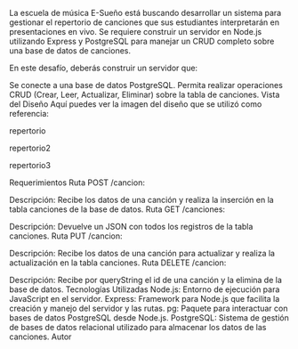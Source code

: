 La escuela de música E-Sueño está buscando desarrollar un sistema para gestionar el repertorio de canciones que sus estudiantes interpretarán en presentaciones en vivo. Se requiere construir un servidor en Node.js utilizando Express y PostgreSQL para manejar un CRUD completo sobre una base de datos de canciones.

En este desafío, deberás construir un servidor que:

Se conecte a una base de datos PostgreSQL.
Permita realizar operaciones CRUD (Crear, Leer, Actualizar, Eliminar) sobre la tabla de canciones.
Vista del Diseño
Aquí puedes ver la imagen del diseño que se utilizó como referencia:

repertorio

repertorio2

repertorio3

Requerimientos
Ruta POST /cancion:

Descripción: Recibe los datos de una canción y realiza la inserción en la tabla canciones de la base de datos.
Ruta GET /canciones:

Descripción: Devuelve un JSON con todos los registros de la tabla canciones.
Ruta PUT /cancion:

Descripción: Recibe los datos de una canción para actualizar y realiza la actualización en la tabla canciones.
Ruta DELETE /cancion:

Descripción: Recibe por queryString el id de una canción y la elimina de la base de datos.
Tecnologías Utilizadas
Node.js: Entorno de ejecución para JavaScript en el servidor.
Express: Framework para Node.js que facilita la creación y manejo del servidor y las rutas.
pg: Paquete para interactuar con bases de datos PostgreSQL desde Node.js.
PostgreSQL: Sistema de gestión de bases de datos relacional utilizado para almacenar los datos de las canciones.
Autor